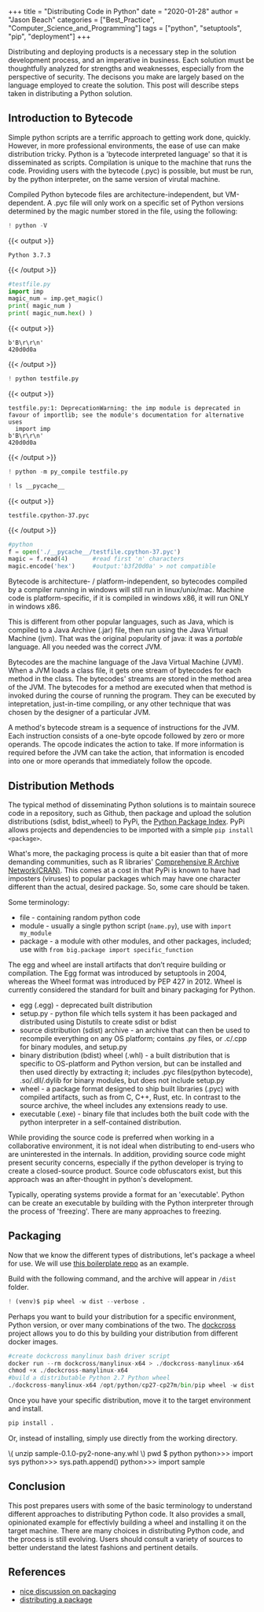 
+++
title = "Distributing Code in Python"
date = "2020-01-28"
author = "Jason Beach"
categories = ["Best_Practice", "Computer_Science_and_Programming"]
tags = ["python", "setuptools", "pip", "deployment"]
+++


Distributing and deploying products is a necessary step in the solution development process, and an imperative in business.  Each solution must be thoughtfully analyzed for strengths and weaknesses, especially from the perspective of security.  The decisons you make are largely based on the language employed to create the solution.  This post will describe steps taken in distributing a Python solution.

## Introduction to Bytecode

Simple python scripts are a terrific approach to getting work done, quickly.  However, in more professional environments, the ease of use can make distribution tricky.  Python is a 'bytecode interpreted language' so that it is disseminated as scripts.  Compilation is unique to the machine that runs the code.  Providing users with the bytecode (.pyc) is possible, but must be run, by the python interpreter, on the same version of virutal machine.

Compiled Python bytecode files are architecture-independent, but VM-dependent. A .pyc file will only work on a specific set of Python versions determined by the magic number stored in the file, using the following:

```python
! python -V
```

{{< output >}}
```nb-output
Python 3.7.3
```
{{< /output >}}

```python
#testfile.py
import imp
magic_num = imp.get_magic()
print( magic_num )
print( magic_num.hex() )
```

{{< output >}}
```nb-output
b'B\r\r\n'
420d0d0a
```
{{< /output >}}

```python
! python testfile.py
```

{{< output >}}
```nb-output
testfile.py:1: DeprecationWarning: the imp module is deprecated in favour of importlib; see the module's documentation for alternative uses
  import imp
b'B\r\r\n'
420d0d0a
```
{{< /output >}}

```python
! python -m py_compile testfile.py
```

```python
! ls __pycache__
```

{{< output >}}
```nb-output
testfile.cpython-37.pyc
```
{{< /output >}}

```python
#python
f = open('./__pycache__/testfile.cpython-37.pyc')
magic = f.read(4)       #read first 'n' characters
magic.encode('hex')     #output:'b3f20d0a' > not compatible
```

Bytecode is architecture- / platform-independent, so bytecodes compiled by a compiler running in windows will still run in linux/unix/mac.  Machine code is platform-specific, if it is compiled in windows x86, it will run ONLY in windows x86.

This is different from other popular languages, such as Java, which is compiled to a Java Archive (.jar) file, then run using the Java Virtual Machine (jvm).  That was the original popularity of java: it was a _portable_ language.  All you needed was the correct JVM.

Bytecodes are the machine language of the Java Virtual Machine (JVM). When a JVM loads a class file, it gets one stream of bytecodes for each method in the class. The bytecodes' streams are stored in the method area of the JVM. The bytecodes for a method are executed when that method is invoked during the course of running the program. They can be executed by intepretation, just-in-time compiling, or any other technique that was chosen by the designer of a particular JVM.

A method's bytecode stream is a sequence of instructions for the JVM. Each instruction consists of a one-byte opcode followed by zero or more operands. The opcode indicates the action to take. If more information is required before the JVM can take the action, that information is encoded into one or more operands that immediately follow the opcode.

## Distribution Methods

The typical method of disseminating Python solutions is to maintain sourece code in a repository, such as Github, then package and upload the solution distributions (sdist, bdist_wheel) to PyPi, the [Python Package Index](https://pypi.org/).  PyPi allows projects and dependencies to be imported with a simple `pip install <package>`.  

What's more, the packaging process is quite a bit easier than that of more demanding communities, such as R libraries' [ Comprehensive R Archive Network(CRAN)](https://cran.r-project.org/).  This comes at a cost in that PyPi is known to have had imposters (viruses) to popular packages which may have one character different than the actual, desired package.  So, some care should be taken.

Some terminology:

* file - containing random python code
* module - usually a single python script (`name.py`), use with `import my_module`
* package - a module with other modules, and other packages, included; use with `from big.package import specific_function`


The egg and wheel are install artifacts that don’t require building or compilation.  The Egg format was introduced by setuptools in 2004, whereas the Wheel format was introduced by PEP 427 in 2012.  Wheel is currently considered the standard for built and binary packaging for Python.

* egg (.egg) - deprecated built distribution
* setup.py - python file which tells system it has been packaged and distributed using Distutils to create sdist or bdist
* source distribution (sdist) archive - an archive that can then be used to recompile everything on any OS platform; contains .py files, or .c/.cpp for binary modules, and setup.py
* binary distribution (bdist) wheel (.whl) - a built distribution that is specific to OS-platform and Python version, but can be installed and then used directly by extracting it; includes .pyc files(python bytecode), .so/.dll/.dylib for binary modules, but does not include setup.py
* wheel - a package format designed to ship built libraries (.pyc) with compiled artifacts, such as from C, C++, Rust, etc.  In contrast to the source archive, the wheel includes any extensions ready to use.
* executable (.exe) - binary file that includes both the built code with the python interpreter in a self-contained distribution.

While providing the source code is preferred when working in a collaborative environment, it is not ideal when distributing to end-users who are uninterested in the internals.  In addition, providing source code might present security concerns, especially if the python developer is trying to create a closed-source product.  Source code obfuscators exist, but this approach was an after-thought in python's development.

Typically, operating systems provide a format for an 'executable'.  Python can be create an executable by building with the Python interpreter through the process of 'freezing'.  There are many approaches to freezing.

## Packaging

Now that we know the different types of distributions, let's package a wheel for use.  We will use [this boilerplate repo](https://github.com/IMTorgDemo/Boilerplate-Python) as an example.

Build with the following command, and the archive will appear in `/dist` folder.

```python
! (venv)$ pip wheel -w dist --verbose .
```

Perhaps you want to build your distribution for a specific environment, Python version, or over many combinations of the two.  The [dockcross](https://github.com/dockcross/dockcross) project allows you to do this by building your distribution from different docker images.

```python
#create dockcross manylinux bash driver script
docker run --rm dockcross/manylinux-x64 > ./dockcross-manylinux-x64
chmod +x ./dockcross-manylinux-x64
#build a distributable Python 2.7 Python wheel
./dockcross-manylinux-x64 /opt/python/cp27-cp27m/bin/pip wheel -w dist .
```

Once you have your specific distribution, move it to the target environment and install.

```python
pip install .
```

Or, instead of installing, simply use directly from the working directory.

\\( unzip sample-0.1.0-py2-none-any.whl
\\) pwd
$ python
python>>> import sys
python>>> sys.path.append(<pwd>)
python>>> import sample

## Conclusion

This post prepares users with some of the basic terminology to understand different approaches to distributing Python code.  It also provides a small, opinionated example for effectivly building a wheel and installing it on the target machine.  There are many choices in distributing Python code, and the process is still evolving.  Users should consult a variety of sources to better understand the latest fashions and pertinent details.

## References

* [nice discussion on packaging](https://python-packaging-tutorial.readthedocs.io/en/latest/setup_py.html)
* [distributing a package](https://packaging.python.org/guides/distributing-packages-using-setuptools/)
